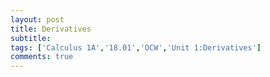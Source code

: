 ```yaml
---
layout: post
title: Derivatives
subtitle: 
tags: ['Calculus 1A','18.01','OCW','Unit 1:Derivatives']
comments: true
---
```

